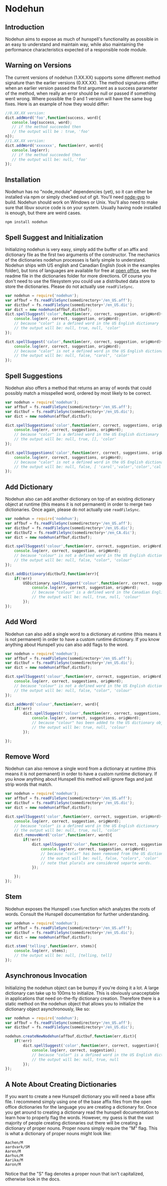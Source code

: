 Nodehun
=======
Introduction
------------
Nodehun aims to expose as much of hunspell's functionality as possible in an easy to understand and maintain way, while also maintaining the performance characteristics expected of a responsible node module. 

Warning on Versions
-------------------
The current versions of nodehun (1.XX.XX) supports some different method signature than the earlier versions (0.XX.XX). The method signatures differ when an earlier version passed the first argument as a success parameter of the method, when really an error should be null or passed if something went wrong. Where possible the 0 and 1 version will have the same bug fixes. Here is an example of how they would differ:

```js
//0.XX.XX version:
dict.addWord('foo',function(success, word){
   console.log(success, word);
   // if the method succeeded then
   // the output will be : true, 'foo'
n}); 
//1.XX.XX version:
dict.addWord('xxxxxxx', function(err, word){
   console.log(err);
   // if the method succeeded then
   // the output will be: null, 'foo'
});
```

Installation
------------
Nodehun has no "node_module" dependencies (yet), so it can either be installed via npm or simply checked out of git. You'll need [node-gyp](https://github.com/TooTallNate/node-gyp) to build. Nodehun should work on Windows or Unix. You'll also need to make sure that libuv source
code is on your system. Usually having node installed is enough, but there are weird cases.

	npm install nodehun


Spell Suggest and Initialization
--------------------------------
Initializing nodehun is very easy, simply add the buffer of an affix and dictionary file as the first two arguments of the constructor. The mechanics of the dictionaries nodehun processes is fairly simple to understand. Nodehun ships with US english and Canadian English (look in the examples folder), but tons of languages are available for free at [open office](http://extensions.services.openoffice.org/dictionary), see the readme file in the dictionaries folder for more directions. Of course you don't need to use the filesystem you could use a distributed data store to store the dictionaries. Please do not actually use `readFileSync`.

```js
var nodehun = require('nodehun');
var affbuf = fs.readFileSync(somedirectory+'/en_US.aff');
var dictbuf = fs.readFileSync(somedirectory+'/en_US.dic');
var dict = new nodehun(affbuf,dictbuf);
dict.spellSuggest('color',function(err, correct, suggestion, origWord){
	console.log(err, correct, suggestion, origWord);
	// because "color" is a defined word in the US English dictionary
	// the output will be: null, true, null, 'color'
});

dict.spellSuggest('calor',function(err, correct, suggestion, origWord){
	console.log(err, correct, suggestion, origWord);
	// because "calor" is not a defined word in the US English dictionary
	// the output will be: null, false, "carol", 'calor'
});
```

Spell Suggestions
-----------------
Nodehun also offers a method that returns an array of words that could possibly match a misspelled word, ordered by most likely to be correct.

```js
var nodehun = require('nodehun');
var affbuf = fs.readFileSync(somedirectory+'/en_US.aff');
var dictbuf = fs.readFileSync(somedirectory+'/en_US.dic');
var dict = new nodehun(affbuf,dictbuf);

dict.spellSuggestions('color',function(err, correct, suggestions, origWord){
	console.log(err, correct, suggestions, origWord);
	// because "color" is a defined word in the US English dictionary
	// the output will be: null, true, [], 'color'
});

dict.spellSuggestions('calor',function(err, correct, suggestions, origWord){
	console.log(err, correct, suggestions, origWord);
	// because "calor" is not a defined word in the US English dictionary
	// the output will be: null, false, [ 'carol','valor','color','cal or','cal-or','caloric','calorie'], 'calor'
});
```

Add Dictionary
--------------
Nodehun also can add another dictionary on top of an existing dictionary object at runtime (this means it is not permanent) in order to merge two dictionaries. Once again, please do not actually use `readFileSync`.

```js
var nodehun = require('nodehun');
var affbuf = fs.readFileSync(somedirectory+'/en_US.aff');
var dictbuf = fs.readFileSync(somedirectory+'/en_US.dic');
var dictbuf2 = fs.readFileSync(somedirectory+'/en_CA.dic');
var dict = new nodehun(affbuf,dictbuf);

dict.spellSuggest('colour',function(err, correct, suggestion, origWord){
	console.log(err, correct, suggestion, origWord);
	// because "colour" is not a defined word in the US English dictionary
	// the output will be: null, false, "color", 'colour'
});

dict.addDictionary(dictbuf2,function(err){
	if(!err)
		USDictionary.spellSuggest('colour',function(err, correct, suggestion, origWord){
			console.log(err, correct, suggestion, origWord);
			// because "colour" is a defined word in the Canadian English dictionary
			// the output will be: null, true, null, 'colour'
		});				
});
```

Add Word
--------
Nodehun can also add a single word to a dictionary at runtime (this means it is not permanent) in order to have a custom runtime dictionary. If you know anything about Hunspell you can also add flags to the word.

```js
var nodehun = require('nodehun');
var affbuf = fs.readFileSync(somedirectory+'/en_US.aff');
var dictbuf = fs.readFileSync(somedirectory+'/en_US.dic');
var dict = new nodehun(affbuf,dictbuf);

dict.spellSuggest('colour',function(err, correct, suggestion, origWord){
	console.log(err, correct, suggestions, origWord);
	// because "colour" is not a defined word in the US English dictionary
	// the output will be: null, false, "color", 'colour'
});

dict.addWord('colour',function(err, word){
	if(!err)
		dict.spellSuggest('colour',function(err, correct, suggestions, origWord){
			console.log(err, correct, suggestions, origWord);	
			// because "colour" has been added to the US dictionary object.
			// the output will be: true, null, 'colour'
		});

});
```

Remove Word
-----------
Nodehun can also remove a single word from a dictionary at runtime (this means it is not permanent) in order to have a custom runtime dictionary. If you know anything about Hunspell this method will ignore flags and just strip words that match.

```js
var nodehun = require('nodehun');
var affbuf = fs.readFileSync(somedirectory+'/en_US.aff');
var dictbuf = fs.readFileSync(somedirectory+'/en_US.dic');
var dict = new nodehun(affbuf,dictbuf);

dict.spellSuggest('color',function(err, correct, suggestion, origWord){
	console.log(err, correct, suggestion, origWord);
	// because "color" is a defined word in the US English dictionary
	// the output will be: null, true, null, 'color'
	dict.removeWord('color',function(err, word){
		if(!err)			
			dict.spellSuggest('color',function(err, correct, suggestion, origWord){
				console.log(err, correct, suggestion, origWord);
				// because "color" has been removed from the US dictionary object.
				// the output will be: null, false, "colors", 'color'
				// note that plurals are considered separte words.
			});

	});
});
```

Stem
----
Nodehun exposes the Hunspell `stem` function which analyzes the roots of words. Consult the Hunspell documentation for further understanding.

```js
var nodehun = require('nodehun');
var affbuf = fs.readFileSync(somedirectory+'/en_US.aff');
var dictbuf = fs.readFileSync(somedirectory+'/en_US.dic');
var dict = new nodehun(affbuf,dictbuf);

dict.stem('telling',function(err, stems){
	console.log(err, stems);
	// the output will be: null, [telling, tell]
});
```

Asynchronous Invocation
-----------------------
Initializing the nodehun object can be bumpy if you're doing it a lot. A large dictionary can take up to 100ms to initialize. This is obviously unacceptable in applications that need on-the-fly dictionary creation. Therefore there is a static method on the nodehun object that allows you to initialize the dictionary object asynchronously, like so:

```js
var nodehun = require('nodehun');
var affbuf = fs.readFileSync(somedirectory+'/en_US.aff');
var dictbuf = fs.readFileSync(somedirectory+'/en_US.dic');

nodehun.createNewNodehun(affbuf,dictbuf,function(err,dict){
	if(!err)
		dict.spellSuggest('color',function(err, correct, suggestion){
			console.log(err, correct, suggestion);
			// because "color" is a defined word in the US English dictionary
			// the output will be: null, true, null
		});
});
```

A Note About Creating Dictionaries
----------------------------------

If you want to create a new Hunspell dictionary you will need a base affix file. I recommend simply using one of the base affix files from the open office dictionaries for the language you are creating a dictionary for. Once you get around to creating a dictionary read the hunspell documentation to learn how to properly flag the words. However, my guess is that the vast majority of people creating dictionaries out there will be creating a dictionary of proper nouns. Proper nouns simply require the "M" flag. This is what a dictionary of proper nouns might look like:

	Aachen/M
	aardvark/SM
	Aaren/M
	Aarhus/M
	Aarika/M
	Aaron/M

Notice that the "S" flag denotes a proper noun that isn't capitalized, otherwise look in the docs.